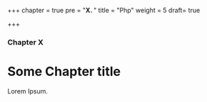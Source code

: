 +++
chapter = true
pre = "<b>X. </b>"
title = "Php"
weight = 5
draft= true

+++

### Chapter X

# Some Chapter title

Lorem Ipsum.
